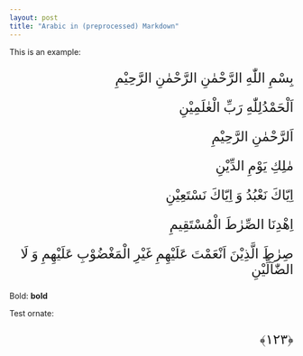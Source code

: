 ```yaml
---
layout: post
title: "Arabic in (preprocessed) Markdown"
---
```


This is an example:

<p style="font-family: me_quran; font-size: 24; text-align: right;">
بِسْمِ اللّٰهِ الرَّحْمٰنِ الرَّحْمٰنِ الرَّحِيْمِ
</p>

<p style="font-family: me_quran; font-size: 24; text-align: right;">
اَلْحَمْدُلِلّٰهِ رَبِّ الْعٰلَمِيْنِ
</p>

<p style="font-family: me_quran; font-size: 24; text-align: right;">
اَلرَّحْمٰنِ الرَّحِيْمِ
</p>

<p style="font-family: me_quran; font-size: 24; text-align: right;">
مٰلِكِ يَوْمِ الدِّيْنِ
</p>


<p style="font-family: me_quran; font-size: 24; text-align: right;">
اِيّاكَ نَعْبُدُ وَ اِيّاكَ نَسْتَعِيْنِ
</p>

<p style="font-family: me_quran; font-size: 24; text-align: right;">
اِهْدِنَا الصِّرٰطَ الْمُسْتَقِيمِ
</p>

<p style="font-family: me_quran; font-size: 24; text-align: right;">
صِرٰطَ الَّذِيْنَ اَنْعَمْتَ عَلَيْهِمِ غَيْرِ الْمَغْضُوْبِ عَلَيْهِمِ
وَ لَا الضّٰآلِّيْنِ
</p>

Bold: **bold**

Test ornate:

<p style="font-family: me_quran; font-size: 24; text-align: right;">
﴾۱۲۳﴿
</p>
